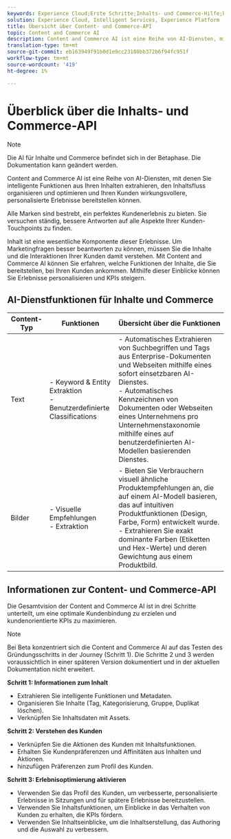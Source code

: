 ```yaml
---
keywords: Experience Cloud;Erste Schritte;Inhalts- und Commerce-Hilfe;beliebte Themen;Intelligente Dienste;CCAI
solution: Experience Cloud, Intelligent Services, Experience Platform
title: Übersicht über Content- und Commerce-API
topic: Content and Commerce AI
description: Content and Commerce AI ist eine Reihe von AI-Diensten, mit denen Sie intelligente Funktionen aus Ihren Inhalten extrahieren, den Inhaltsfluss organisieren, optimieren und Ihren Kunden wirkungsvollere, personalisierte Erlebnisse bereitstellen können.
translation-type: tm+mt
source-git-commit: eb163949f91b0d1e9cc23180bb372b6f94fc951f
workflow-type: tm+mt
source-wordcount: '419'
ht-degree: 1%

---
```



# Überblick über die Inhalts- und Commerce-API

>[!NOTE]
>
>Die AI für Inhalte und Commerce befindet sich in der Betaphase. Die Dokumentation kann geändert werden.

Content and Commerce AI ist eine Reihe von AI-Diensten, mit denen Sie intelligente Funktionen aus Ihren Inhalten extrahieren, den Inhaltsfluss organisieren und optimieren und Ihren Kunden wirkungsvollere, personalisierte Erlebnisse bereitstellen können.

Alle Marken sind bestrebt, ein perfektes Kundenerlebnis zu bieten. Sie versuchen ständig, bessere Antworten auf alle Aspekte Ihrer Kunden-Touchpoints zu finden.

Inhalt ist eine wesentliche Komponente dieser Erlebnisse. Um Marketingfragen besser beantworten zu können, müssen Sie die Inhalte und die Interaktionen Ihrer Kunden damit verstehen. Mit Content and Commerce AI können Sie erfahren, welche Funktionen der Inhalte, die Sie bereitstellen, bei Ihren Kunden ankommen. Mithilfe dieser Einblicke können Sie Erlebnisse personalisieren und KPIs steigern.

## AI-Dienstfunktionen für Inhalte und Commerce

| Content-Typ | Funktionen | Übersicht über die Funktionen |
| --- | --- | --- |
| Text | - Keyword &amp; Entity Extraktion <br>- Benutzerdefinierte Classifications | - Automatisches Extrahieren von Suchbegriffen und Tags aus Enterprise-Dokumenten und Webseiten mithilfe eines sofort einsetzbaren AI-Dienstes. <br> - Automatisches Kennzeichnen von Dokumenten oder Webseiten eines Unternehmens pro Unternehmenstaxonomie mithilfe eines auf benutzerdefinierten AI-Modellen basierenden Dienstes. |
| Bilder | - Visuelle Empfehlungen <br> - Extraktion | - Bieten Sie Verbrauchern visuell ähnliche Produktempfehlungen an, die auf einem AI-Modell basieren, das auf intuitiven Produktfunktionen (Design, Farbe, Form) entwickelt wurde. <br> - Extrahieren Sie exakt dominante Farben (Etiketten und Hex-Werte) und deren Gewichtung aus einem Produktbild. |

## Informationen zur Content- und Commerce-API

Die Gesamtvision der Content and Commerce AI ist in drei Schritte unterteilt, um eine optimale Kundenbindung zu erzielen und kundenorientierte KPIs zu maximieren.

>[!NOTE]
>
>Bei Beta konzentriert sich die Content and Commerce AI auf das Testen des Gründungsschritts in der Journey (Schritt 1). Die Schritte 2 und 3 werden voraussichtlich in einer späteren Version dokumentiert und in der aktuellen Dokumentation nicht erweitert.

**Schritt 1: Informationen zum Inhalt**
- Extrahieren Sie intelligente Funktionen und Metadaten.
- Organisieren Sie Inhalte (Tag, Kategorisierung, Gruppe, Duplikat löschen).
- Verknüpfen Sie Inhaltsdaten mit Assets.

**Schritt 2: Verstehen des Kunden**
- Verknüpfen Sie die Aktionen des Kunden mit Inhaltsfunktionen.
- Erhalten Sie Kundenpräferenzen und Affinitäten aus Inhalten und Aktionen.
- hinzufügen Präferenzen zum Profil des Kunden.

**Schritt 3: Erlebnisoptimierung aktivieren**
- Verwenden Sie das Profil des Kunden, um verbesserte, personalisierte Erlebnisse in Sitzungen und für spätere Erlebnisse bereitzustellen.
- Verwenden Sie Inhaltsfunktionen, um Einblicke in das Verhalten von Kunden zu erhalten, die KPIs fördern.
- Verwenden Sie Inhaltseinblicke, um die Inhaltserstellung, das Authoring und die Auswahl zu verbessern.

